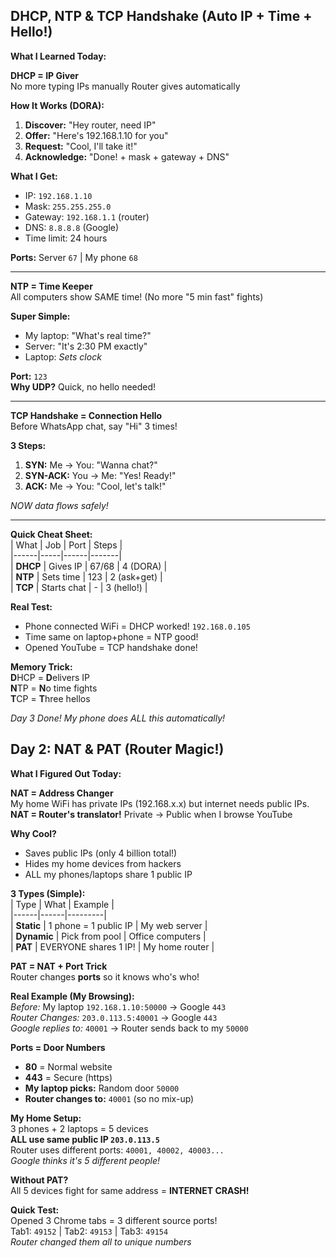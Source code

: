 ## DHCP, NTP & TCP Handshake (Auto IP + Time + Hello!)  
**What I Learned Today:**

**DHCP = IP Giver**  
No more typing IPs manually Router gives automatically   

**How It Works (DORA):**  
1. **Discover:** "Hey router, need IP"  
2. **Offer:** "Here's 192.168.1.10 for you"  
3. **Request:** "Cool, I'll take it!"  
4. **Acknowledge:** "Done! + mask + gateway + DNS"  

**What I Get:**  
- IP: `192.168.1.10`  
- Mask: `255.255.255.0`  
- Gateway: `192.168.1.1` (router)  
- DNS: `8.8.8.8` (Google)  
- Time limit: 24 hours  

**Ports:** Server `67` | My phone `68`  

---

**NTP = Time Keeper**  
All computers show SAME time! (No more "5 min fast" fights)  

**Super Simple:**  
- My laptop: "What's real time?"  
- Server: "It's 2:30 PM exactly"  
- Laptop: *Sets clock*   

**Port:** `123`  
**Why UDP?** Quick, no hello needed!  

---

**TCP Handshake = Connection Hello**  
Before WhatsApp chat, say "Hi" 3 times!  

**3 Steps:**  
1. **SYN:** Me → You: "Wanna chat?"  
2. **SYN-ACK:** You → Me: "Yes! Ready!"  
3. **ACK:** Me → You: "Cool, let's talk!"  

*NOW data flows safely!*   

---

**Quick Cheat Sheet:**  
| What | Job | Port | Steps |  
|------|-----|------|-------|  
| **DHCP** | Gives IP | 67/68 | 4 (DORA) |  
| **NTP** | Sets time | 123 | 2 (ask+get) |  
| **TCP** | Starts chat | - | 3 (hello!) |  

**Real Test:**  
- Phone connected WiFi = DHCP worked! `192.168.0.105`  
- Time same on laptop+phone = NTP good!  
- Opened YouTube = TCP handshake done!   

**Memory Trick:**  
**D**HCP = **D**elivers IP  
**N**TP = **N**o time fights  
**T**CP = **T**hree hellos  

*Day 3 Done! My phone does ALL this automatically!* 
## Day 2: NAT & PAT (Router Magic!)  
**What I Figured Out Today:**

**NAT = Address Changer**  
My home WiFi has private IPs (192.168.x.x) but internet needs public IPs.  
**NAT = Router's translator!** Private → Public when I browse YouTube  

**Why Cool?**  
- Saves public IPs (only 4 billion total!)  
- Hides my home devices from hackers  
- ALL my phones/laptops share 1 public IP  

**3 Types (Simple):**  
| Type | What | Example |  
|------|------|---------|  
| **Static** | 1 phone = 1 public IP | My web server |  
| **Dynamic** | Pick from pool | Office computers |  
| **PAT** | EVERYONE shares 1 IP! | My home router |  

**PAT = NAT + Port Trick**  
Router changes **ports** so it knows who's who!  

**Real Example (My Browsing):**  
*Before:* My laptop `192.168.1.10:50000` → Google `443`  
*Router Changes:* `203.0.113.5:40001` → Google `443`  
*Google replies to:* `40001` → Router sends back to my `50000`  

**Ports = Door Numbers**  
- **80** = Normal website  
- **443** = Secure (https)  
- **My laptop picks:** Random door `50000`  
- **Router changes to:** `40001` (so no mix-up)  

**My Home Setup:**  
3 phones + 2 laptops = 5 devices  
**ALL use same public IP `203.0.113.5`**  
Router uses different ports: `40001, 40002, 40003...`  
*Google thinks it's 5 different people!*   

**Without PAT?**  
All 5 devices fight for same address = **INTERNET CRASH!**  

**Quick Test:**  
Opened 3 Chrome tabs = 3 different source ports!  
Tab1: `49152` | Tab2: `49153` | Tab3: `49154`  
*Router changed them all to unique numbers*  
 
